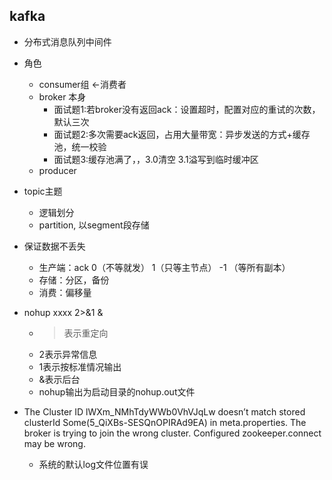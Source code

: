 ## kafka
- 分布式消息队列中间件
- 角色
  - consumer组 <-消费者
  - broker 本身
    - 面试题1:若broker没有返回ack：设置超时，配置对应的重试的次数，默认三次
    - 面试题2:多次需要ack返回，占用大量带宽：异步发送的方式+缓存池，统一校验
    - 面试题3:缓存池满了，，3.0清空  3.1溢写到临时缓冲区
  - producer
- topic主题
  - 逻辑划分
  - partition, 以segment段存储
- 保证数据不丢失
  - 生产端：ack   0（不等就发）  1（只等主节点）  -1 （等所有副本）
  - 存储：分区，备份
  - 消费：偏移量
- nohup xxxx 2>&1 &
  - >表示重定向
  - 2表示异常信息
  - 1表示按标准情况输出
  - &表示后台
  - nohup输出为启动目录的nohup.out文件

- The Cluster ID lWXm_NMhTdyWWb0VhVJqLw doesn’t match stored clusterId Some(5_QiXBs-SESQnOPIRAd9EA) in meta.properties. The broker is trying to join the wrong cluster. Configured zookeeper.connect may be wrong.
  - 系统的默认log文件位置有误

